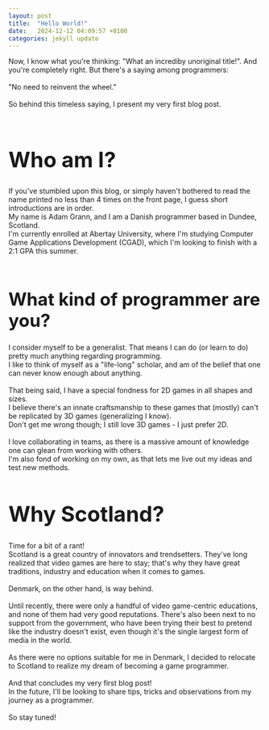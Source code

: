```yaml
---
layout: post
title:  "Hello World!"
date:   2024-12-12 04:09:57 +0100
categories: jekyll update
---
```

Now, I know what you're thinking: "What an incrediby unoriginal title!". 
And you're completely right. But there's a saying among programmers:<br>
<br>
"No need to reinvent the wheel."
<br><br>
So behind this timeless saying, I present my very first blog post.<br><br>
<h1 style="font-size:300%;"> Who am I? </h1>
If you've stumbled upon this blog, or simply haven't bothered to read the name printed no less than 4 times on the front page, I guess short introductions are in order.<br>
My name is Adam Grann, and I am a Danish programmer based in Dundee, Scotland.<br>
I'm currently enrolled at Abertay University, where I'm studying Computer Game Applications Development (CGAD), which I'm looking to finish with a 2:1 GPA this summer.
<br><br>
<h1 style="font-size:250%;"> What kind of programmer are you? </h1>
I consider myself to be a generalist. That means I can do (or learn to do) pretty much anything regarding programming.<br>
I like to think of myself as a "life-long" scholar, and am of the belief that one can never know enough about anything.<br><br>
That being said, I have a special fondness for 2D games in all shapes and sizes.<br>
I believe there's an innate craftsmanship to these games that (mostly) can't be replicated by 3D games (generalizing I know).<br>
Don't get me wrong though; I still love 3D games - I just prefer 2D.<br><br>
I love collaborating in teams, as there is a massive amount of knowledge one can glean from working with others.<br>
I'm also fond of working on my own, as that lets me live out my ideas and test new methods.

<h1 style="font-size:300%;"> Why Scotland? </h1>
Time for a bit of a rant! <br>
Scotland is a great country of innovators and trendsetters. They've long realized that video games are here to stay;
that's why they have great traditions, industry and education when it comes to games.<br><br>
Denmark, on the other hand, is way behind.<br><br>
Until recently, there were only a handful of video game-centric educations, and none of them had very good reputations.
There's also been next to no support from the government, who have been trying their best to pretend like the industry doesn't exist,
even though it's the single largest form of media in the world.<br><br>
As there were no options suitable for me in Denmark, I decided to relocate to Scotland to realize my dream of becoming a game programmer.
<br><br>
And that concludes my very first blog post!
<br>
In the future, I'll be looking to share tips, tricks and observations from my journey as a programmer.<br><br>
So stay tuned!